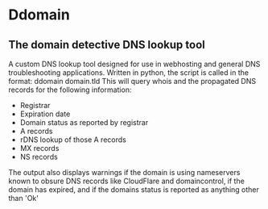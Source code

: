 Ddomain
==============

The domain detective DNS lookup tool
--------------
A custom DNS lookup tool designed for use in webhosting and general DNS troubleshooting applications.  Written in python, the script is called in the format:
  ddomain domain.tld
This will query whois and the propagated DNS records for the following information:
- Registrar
- Expiration date
- Domain status as reported by registrar
- A records
- rDNS lookup of those A records
- MX records
- NS records

The output also displays warnings if the domain is using nameservers known to obsure DNS records like CloudFlare and domaincontrol, if the domain has expired, and if the domains status is reported as anything other than 'Ok'
